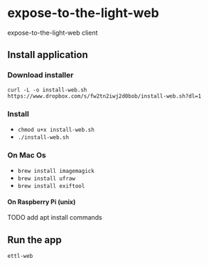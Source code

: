 # expose-to-the-light-web
expose-to-the-light-web client

## Install application
### Download installer
`curl -L -o install-web.sh https://www.dropbox.com/s/fw2tn2iwj2d0bob/install-web.sh?dl=1`

### Install
* `chmod u+x install-web.sh`
* `./install-web.sh`

### On Mac Os
* `brew install imagemagick`
* `brew install ufraw`
* `brew install exiftool`

#### On Raspberry Pi (unix)
TODO add apt install commands

## Run the app
`ettl-web`
